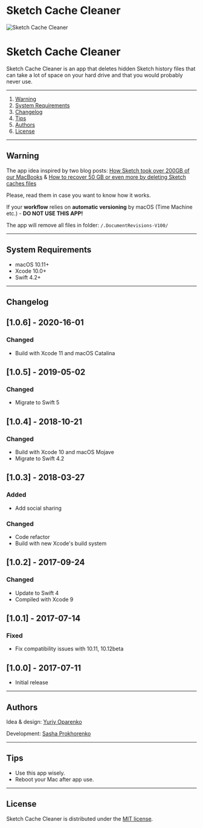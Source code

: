 # Sketch Cache Cleaner

![Sketch Cache Cleaner](https://image.ibb.co/mHOoea/cleaner.png)

# Sketch Cache Cleaner

Sketch Cache Cleaner is an app that deletes hidden Sketch history files that can take a lot of space on your hard drive and that you would probably never use.

---

1. [Warning](#warning)
2. [System Requirements](#system-requirements)
3. [Changelog](#changelog)
4. [Tips](#tips)
5. [Authors](#authors)
6. [License](#license)

---

## Warning

The app idea inspired by two blog posts: [How Sketch took over 200GB of our MacBooks](https://medium.com/@thomasdegry/how-sketch-took-over-200gb-of-our-macbooks-cb7dd10c8163) & [How to recover 50 GB or even more by deleting Sketch caches files](https://medium.com/sketch-app-sources/how-to-recover-50-go-or-even-more-by-deleting-sketch-caches-files-e5829dba20e1)

Please, read them in case you want to know how it works.

If your **workflow** relies on **automatic versioning** by macOS
(Time Machine etc.) - **DO NOT USE THIS APP!**

The app will remove all files in folder: `/.DocumentRevisions-V100/`

---

## System Requirements

- macOS 10.11+
- Xcode 10.0+
- Swift 4.2+

---

## Changelog

## [1.0.6] - 2020-16-01

### Changed

- Build with Xcode 11 and macOS Catalina

## [1.0.5] - 2019-05-02

### Changed

- Migrate to Swift 5

## [1.0.4] - 2018-10-21

### Changed

- Build with Xcode 10 and macOS Mojave
- Migrate to Swift 4.2

## [1.0.3] - 2018-03-27

### Added

- Add social sharing

### Changed

- Code refactor
- Build with new Xcode's build system

## [1.0.2] - 2017-09-24

### Changed

- Update to Swift 4
- Compiled with Xcode 9

## [1.0.1] - 2017-07-14

### Fixed

- Fix compatibility issues with 10.11, 10.12beta

## [1.0.0] - 2017-07-11

- Initial release

---

## Authors

Idea & design: [Yuriy Oparenko](http://oparenko.com/)

Development: [Sasha Prokhorenko](https://twitter.com/minikin)

---

## Tips

- Use this app wisely.
- Reboot your Mac after app use.

---

## License

Sketch Cache Cleaner is distributed under the [MIT license](https://github.com/yo-op/sketchcachecleaner/blob/master/LICENSE.md).
